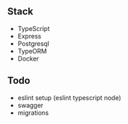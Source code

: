 ## Stack

- TypeScript
- Express
- Postgresql
- TypeORM
- Docker

## Todo

- eslint setup (eslint typescript node)
- swagger
- migrations
